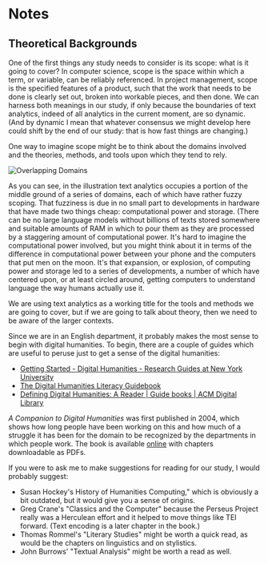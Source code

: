 # Notes

## Theoretical Backgrounds

One of the first things any study needs to consider is its scope: what is it going to cover? In computer science, scope is the space within which a term, or variable, can be reliably referenced. In project management, scope is the specified features of a product, such that the work that needs to be done is clearly set out, broken into workable pieces, and then done. We can harness both meanings in our study, if only because the boundaries of text analytics, indeed of all analytics in the current moment, are so dynamic. (And by dynamic I mean that whatever consensus we might develop here could shift by the end of our study: that is how fast things are changing.)

One way to imagine scope might be to think about the domains involved and the theories, methods, and tools upon which they tend to rely.

![Overlapping Domains](./media/domains.png)

As you can see, in the illustration text analytics occupies a portion of the middle ground of a series of domains, each of which have rather fuzzy scoping. That fuzziness is due in no small part to developments in hardware that have made two things cheap: computational power and storage. (There can be no large language models without billions of texts stored somewhere and suitable amounts of RAM in which to pour them as they are processed by a staggering amount of computational power. It's hard to imagine the computational power involved, but you might think about it in terms of the difference in computational power between your phone and the computers that put men on the moon. It's that expansion, or explosion, of computing power and storage led to a series of developments, a number of which have centered upon, or at least circled around, getting computers to understand language the way humans actually use it. 

We are using text analytics as a working title for the tools and methods we are going to cover, but if we are going to talk about theory, then we need to be aware of the larger contexts. 

Since we are in an English department, it probably makes the most sense to begin with digital humanities. To begin, there are a couple of guides which are useful to peruse just to get a sense of the digital humanities:

* [Getting Started - Digital Humanities - Research Guides at New York University](https://guides.nyu.edu/digital-humanities/getting-started)
* [The Digital Humanities Literacy Guidebook](https://cmu-lib.github.io/dhlg/)
* [Defining Digital Humanities: A Reader | Guide books | ACM Digital Library](https://dl.acm.org/doi/book/10.5555/2601575)

_A Companion to Digital Humanities_ was first published in 2004, which shows how long people have been working on this and how much of a struggle it has been for the domain to be recognized by the departments in which people work. The book is available [online](https://onlinelibrary.wiley.com/doi/book/10.1002/9780470999875) with chapters downloadable as PDFs. 

If you were to ask me to make suggestions for reading for our study, I would probably suggest:

* Susan Hockey's History of Humanities Computing," which is obviously a bit outdated, but it would give you a sense of origins.
* Greg Crane's "Classics and the Computer" because the Perseus Project really was a Herculean effort and it helped to move things like TEI forward. (Text encoding is a later chapter in the book.)
* Thomas Rommel's "Literary Studies" might be worth a quick read, as would be the chapters on linguistics and on stylistics. 
* John Burrows' "Textual Analysis" might be worth a read as well.